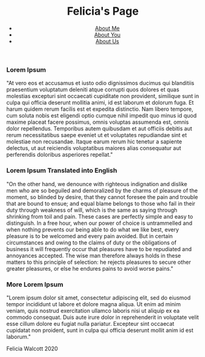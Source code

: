 <!DOCTYPE html>
<html>
  <head>
    <meta charset="utf-8">
    <meta name="viewport" content="width=device-width">
    <link href="style.css" rel="stylesheet" type="text/css" />
  </head>
  <body>
    <div class="div1">
      <header>
        <h1> Felicia's Page </h1> 
        <nav> 
          <ul> 
            <li> <a href=""> About Me </a></li> 
            <li> <a href=""> About You </a></li>
            <li> <a href=""> About Us </a></li> 
          </ul> 
        </nav> 
      </header> 
      <section class="article1">  
        <article> 
        <h3> Lorem Ipsum </h3>
       <p>"At vero eos et accusamus et iusto odio dignissimos ducimus qui blanditiis praesentium voluptatum deleniti atque corrupti quos dolores et quas molestias excepturi sint occaecati cupiditate non provident, similique sunt in culpa qui officia deserunt mollitia animi, id est laborum et dolorum fuga. Et harum quidem rerum facilis est et expedita distinctio. Nam libero tempore, cum soluta nobis est eligendi optio cumque nihil impedit quo minus id quod maxime placeat facere possimus, omnis voluptas assumenda est, omnis dolor repellendus. Temporibus autem quibusdam et aut officiis debitis aut rerum necessitatibus saepe eveniet ut et voluptates repudiandae sint et molestiae non recusandae. Itaque earum rerum hic tenetur a sapiente delectus, ut aut reiciendis voluptatibus maiores alias consequatur aut perferendis doloribus asperiores repellat."</p> 
        </article> 
      </section> 
      <section class="article2"> 
        <article>  
        <h3> Lorem Ipsum Translated into English </h3>
          <p>"On the other hand, we denounce with righteous indignation and dislike men who are so beguiled and demoralized by the charms of pleasure of the moment, so blinded by desire, that they cannot foresee the pain and trouble that are bound to ensue; and equal blame belongs to those who fail in their duty through weakness of will, which is the same as saying through shrinking from toil and pain. These cases are perfectly simple and easy to distinguish. In a free hour, when our power of choice is untrammelled and when nothing prevents our being able to do what we like best, every pleasure is to be welcomed and every pain avoided. But in certain circumstances and owing to the claims of duty or the obligations of business it will frequently occur that pleasures have to be repudiated and annoyances accepted. The wise man therefore always holds in these matters to this principle of selection: he rejects pleasures to secure other greater pleasures, or else he endures pains to avoid worse pains." </p> 
        </article> 
      </section> 
      <aside> 
        <section class="aside1">  
          <h3> More Lorem Ipsum </h3>
          <p>"Lorem ipsum dolor sit amet, consectetur adipiscing elit, sed do eiusmod tempor incididunt ut labore et dolore magna aliqua. Ut enim ad minim veniam, quis nostrud exercitation ullamco laboris nisi ut aliquip ex ea commodo consequat. Duis aute irure dolor in reprehenderit in voluptate velit esse cillum dolore eu fugiat nulla pariatur. Excepteur sint occaecat cupidatat non proident, sunt in culpa qui officia deserunt mollit anim id est laborum."</p> 
        </section> 
      </aside> 
      <footer> 
        Felicia Walcott 2020 
      </footer> 
    </div> 
  </body>
</html>
